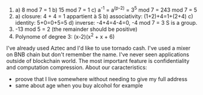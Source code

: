 1. a) 8 mod 7 = 1
     b) 15 mod 7 = 1
     c) a<sup>-1</sup> = a<sup>(p-2)</sup> = 3<sup>5</sup> mod 7 = 243 mod 7 = 5
2. a) closure: 4 + 4 = 1 appartient à S
     b) associativity: (1+2)+4=1+(2+4)
     c) identity: 5+0=0+5=5
     d) inverse: -4+4=4-4=0, -4 mod 7 = 3
     S is a group.
3. -13 mod 5 = 2 (the remainder should be positive)
4. Polynome of degree 3: (x-2)(x<sup>2</sup> + x + 6)

I've already used Aztec and I'd like to use tornado cash. I've used a mixer on BNB chain but don't remember the name.
I've never seen applications outside of blockchain world.
The most important feature is confidentiality and computation compression.
About our caracteristics:
- proove that I live somewhere without needing to give my full address
- same about age when you buy alcohol for example
